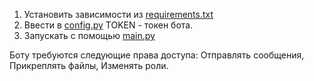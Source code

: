 1. Установить зависимости из [requirements.txt](requirements.txt)
2. Ввести в [config.py](config.py) TOKEN - токен бота.
3. Запускать с помощью [main.py](main.py)

Боту требуются следующие права доступа: Отправлять сообщения, Прикреплять файлы, Изменять роли.